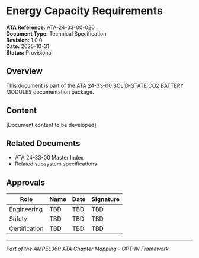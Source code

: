 # Energy Capacity Requirements

**ATA Reference:** ATA-24-33-00-020  
**Document Type:** Technical Specification  
**Revision:** 1.0.0  
**Date:** 2025-10-31  
**Status:** Provisional

## Overview

This document is part of the ATA 24-33-00 SOLID-STATE CO2 BATTERY MODULES documentation package.

## Content

[Document content to be developed]

## Related Documents

- ATA 24-33-00 Master Index
- Related subsystem specifications

## Approvals

| Role | Name | Date | Signature |
|------|------|------|-----------|
| Engineering | TBD | TBD | TBD |
| Safety | TBD | TBD | TBD |
| Certification | TBD | TBD | TBD |

---
*Part of the AMPEL360 ATA Chapter Mapping - OPT-IN Framework*
